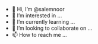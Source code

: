 - 👋 Hi, I’m @salemnoor
- 👀 I’m interested in ...
- 🌱 I’m currently learning ...
- 💞️ I’m looking to collaborate on ...
- 📫 How to reach me ...

<!---
salemnoor/salemnoor is a ✨ special ✨ repository because its `README.md` (this file) appears on your GitHub profile.
You can click the Preview link to take a look at your changes.
--->

